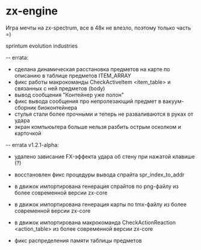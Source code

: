 # zx-engine

Игра мечты на zx-spectrum, все в 48к не влезло, поэтому только часть =)

sprintum evolution industries

-- errata:

- сделана динамическая расстановка предметов на карте по описанию в таблице предметов ITEM_ARRAY
- фикс работы макрокоманды CheckActiveItem <item_table> и связанных с ней предметов (body)
- вывод сообщения "Контейнер уже полон"
- фикс вывода сообщения про непролезающий предмет в вакуум-сборник биоконтейнера
- стулья стали более прочными и теперь не разваливаются в руках от удара
- экран компьюьтера больше нельзя разбить острым осколком и карточкой

-- errata v1.2.1-alpha:

- удалено зависание FX-эффекта удара об стену при нажатой клавише (?)
- восстановлен фикс процедуры вывода спрайта spr_index_to_addr
- в движок импортирована генерация спрайтов по png-файлу из более современной версии zx-core
- в движок импортирована генерация карты по tmx-файлу из более современной версии zx-core
- в движок импортирована макрокоманда CheckActionReaction <action_table> из более современной версии zx-core


- фикс распределения памяти таблицы предметов
